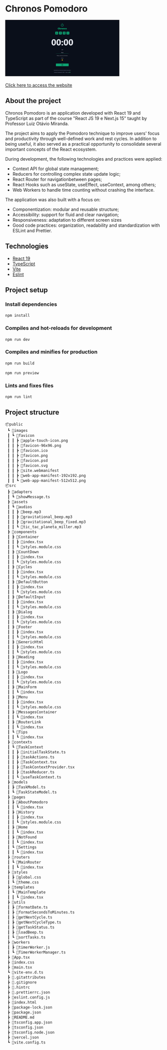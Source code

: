 # Chronos Pomodoro

<div align="left">
  <a href="chronos-pomodoro-lac.vercel.app">
    <img height="180em" alt="Star Wars Catalogue" src="./src/assets/chronos-print.png" />
  </a>
</div>
</br>
<a href="chronos-pomodoro-lac.vercel.app">
  Click here to access the website
</a>

## About the project

Chronos Pomodoro is an application developed with React 19 and TypeScript as
part of the course "React JS 19 e Next.js 15" taught by Professor Luiz Otávio
Miranda.

The project aims to apply the Pomodoro technique to improve users' focus and
productivity through well-defined work and rest cycles. In addition to being
useful, it also served as a practical opportunity to consolidate several
important concepts of the React ecosystem.

During development, the following technologies and practices were applied:

- Context API for global state management;
- Reducers for controlling complex state update logic;
- React Router for navigationbetween pages;
- React Hooks such as useState, useEffect, useContext, among others;
- Web Workers to handle time counting without crashing the interface.

The application was also built with a focus on:

- Componentization: modular and reusable structure;
- Accessibility: support for fluid and clear navigation;
- Responsiveness: adaptation to different screen sizes
- Good code practices: organization, readability and standardization with ESLint
  and Prettier.

## Technologies

- [React 19](https://react.dev/)
- [TypeScript](https://www.typescriptlang.org/)
- [Vite](https://vite.dev/)
- [Eslint](https://eslint.org/)

## Project setup

### Install dependencies

`npm install`

### Compiles and hot-reloads for development

`npm run dev`

### Compiles and minifies for production

`npm run build`

`npm run preview`

### Lints and fixes files

`npm run lint`

## Project structure

```
📦public
 ┗ 📂images
 ┃ ┗ 📂favicon
 ┃ ┃ ┣ 📜apple-touch-icon.png
 ┃ ┃ ┣ 📜favicon-96x96.png
 ┃ ┃ ┣ 📜favicon.ico
 ┃ ┃ ┣ 📜favicon.png
 ┃ ┃ ┣ 📜favicon.psd
 ┃ ┃ ┣ 📜favicon.svg
 ┃ ┃ ┣ 📜site.webmanifest
 ┃ ┃ ┣ 📜web-app-manifest-192x192.png
 ┃ ┃ ┗ 📜web-app-manifest-512x512.png
📦src
 ┣ 📂adapters
 ┃ ┗ 📜showMessage.ts
 ┣ 📂assets
 ┃ ┗ 📂audios
 ┃ ┃ ┣ 📜beep.mp3
 ┃ ┃ ┣ 📜gravitational_beep.mp3
 ┃ ┃ ┣ 📜gravitational_beep_fixed.mp3
 ┃ ┃ ┗ 📜tic_tac_planeta_miller.mp3
 ┣ 📂components
 ┃ ┣ 📂Container
 ┃ ┃ ┣ 📜index.tsx
 ┃ ┃ ┗ 📜styles.module.css
 ┃ ┣ 📂CountDown
 ┃ ┃ ┣ 📜index.tsx
 ┃ ┃ ┗ 📜styles.module.css
 ┃ ┣ 📂Cycles
 ┃ ┃ ┣ 📜index.tsx
 ┃ ┃ ┗ 📜styles.module.css
 ┃ ┣ 📂DefaultButton
 ┃ ┃ ┣ 📜index.tsx
 ┃ ┃ ┗ 📜styles.module.css
 ┃ ┣ 📂DefaultInput
 ┃ ┃ ┣ 📜index.tsx
 ┃ ┃ ┗ 📜styles.module.css
 ┃ ┣ 📂Dialog
 ┃ ┃ ┣ 📜index.tsx
 ┃ ┃ ┗ 📜styles.module.css
 ┃ ┣ 📂Footer
 ┃ ┃ ┣ 📜index.tsx
 ┃ ┃ ┗ 📜styles.module.css
 ┃ ┣ 📂GenericHtml
 ┃ ┃ ┣ 📜index.tsx
 ┃ ┃ ┗ 📜styles.module.css
 ┃ ┣ 📂Heading
 ┃ ┃ ┣ 📜index.tsx
 ┃ ┃ ┗ 📜styles.module.css
 ┃ ┣ 📂Logo
 ┃ ┃ ┣ 📜index.tsx
 ┃ ┃ ┗ 📜styles.module.css
 ┃ ┣ 📂MainForm
 ┃ ┃ ┗ 📜index.tsx
 ┃ ┣ 📂Menu
 ┃ ┃ ┣ 📜index.tsx
 ┃ ┃ ┗ 📜styles.module.css
 ┃ ┣ 📂MessagesContainer
 ┃ ┃ ┗ 📜index.tsx
 ┃ ┣ 📂RouterLink
 ┃ ┃ ┗ 📜index.tsx
 ┃ ┗ 📂Tips
 ┃ ┃ ┗ 📜index.tsx
 ┣ 📂contexts
 ┃ ┗ 📂TaskContext
 ┃ ┃ ┣ 📜initialTaskState.ts
 ┃ ┃ ┣ 📜taskActions.ts
 ┃ ┃ ┣ 📜TaskContext.tsx
 ┃ ┃ ┣ 📜TaskContextProvider.tsx
 ┃ ┃ ┣ 📜taskReducer.ts
 ┃ ┃ ┗ 📜useTaskContext.ts
 ┣ 📂models
 ┃ ┣ 📜TaskModel.ts
 ┃ ┗ 📜TaskStateModel.ts
 ┣ 📂pages
 ┃ ┣ 📂AboutPomodoro
 ┃ ┃ ┗ 📜index.tsx
 ┃ ┣ 📂History
 ┃ ┃ ┣ 📜index.tsx
 ┃ ┃ ┗ 📜styles.module.css
 ┃ ┣ 📂Home
 ┃ ┃ ┗ 📜index.tsx
 ┃ ┣ 📂NotFound
 ┃ ┃ ┗ 📜index.tsx
 ┃ ┗ 📂Settings
 ┃ ┃ ┗ 📜index.tsx
 ┣ 📂routers
 ┃ ┗ 📂MainRouter
 ┃ ┃ ┗ 📜index.tsx
 ┣ 📂styles
 ┃ ┣ 📜global.css
 ┃ ┗ 📜theme.css
 ┣ 📂templates
 ┃ ┗ 📂MainTemplate
 ┃ ┃ ┗ 📜index.tsx
 ┣ 📂utils
 ┃ ┣ 📜formatDate.ts
 ┃ ┣ 📜formatSecondsToMinutes.ts
 ┃ ┣ 📜getNextCycle.ts
 ┃ ┣ 📜getNextCycleType.ts
 ┃ ┣ 📜getTaskStatus.ts
 ┃ ┣ 📜loadBeep.ts
 ┃ ┗ 📜sortTasks.ts
 ┣ 📂workers
 ┃ ┣ 📜timerWorker.js
 ┃ ┗ 📜TimerWorkerManager.ts
 ┣ 📜App.tsx
 ┣ 📜index.css
 ┣ 📜main.tsx
 ┗ 📜vite-env.d.ts
 ┣ 📜.gitattributes
 ┣ 📜.gitignore
 ┣ 📜.hintrc
 ┣ 📜.prettierrc.json
 ┣ 📜eslint.config.js
 ┣ 📜index.html
 ┣ 📜package-lock.json
 ┣ 📜package.json
 ┣ 📜README.md
 ┣ 📜tsconfig.app.json
 ┣ 📜tsconfig.json
 ┣ 📜tsconfig.node.json
 ┣ 📜vercel.json
 ┗ 📜vite.config.ts
```
